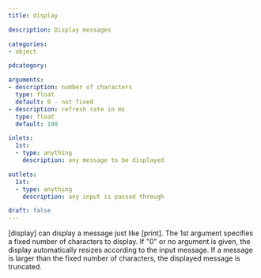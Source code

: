 ```yaml
---
title: display

description: Display messages

categories:
- object

pdcategory:

arguments:
- description: number of characters
  type: float
  default: 0 - not fixed
- description: refresh rate in ms
  type: float
  default: 100

inlets:
  1st:
  - type: anything
    description: any message to be displayed

outlets:
  1st:
  - type: anything
    description: any input is passed through

draft: false
---
```


[display] can display a message just like [print]. The 1st argument specifies a fixed number of characters to display. If "0" or no argument is given, the display automatically resizes according to the input message. If a message is larger than the fixed number of characters, the displayed message is truncated.

